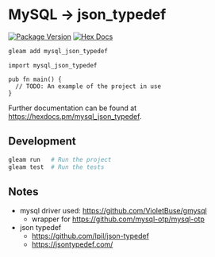 # MySQL -> json_typedef

[![Package Version](https://img.shields.io/hexpm/v/mysql_json_typedef)](https://hex.pm/packages/mysql_json_typedef)
[![Hex Docs](https://img.shields.io/badge/hex-docs-ffaff3)](https://hexdocs.pm/mysql_json_typedef/)

```sh
gleam add mysql_json_typedef
```
```gleam
import mysql_json_typedef

pub fn main() {
  // TODO: An example of the project in use
}
```

Further documentation can be found at <https://hexdocs.pm/mysql_json_typedef>.

## Development

```sh
gleam run   # Run the project
gleam test  # Run the tests
```

## Notes

- mysql driver used: https://github.com/VioletBuse/gmysql
  * wrapper for https://github.com/mysql-otp/mysql-otp
- json typedef
  * https://github.com/lpil/json-typedef
  * https://jsontypedef.com/
